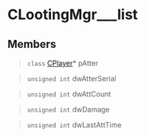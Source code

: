 # CLootingMgr___list
 
## Members
 
> `class` [CPlayer](lua/classes/CPlayer.md)* pAtter
 
> `unsigned int` dwAtterSerial
 
> `unsigned int` dwAttCount
 
> `unsigned int` dwDamage
 
> `unsigned int` dwLastAttTime
 

